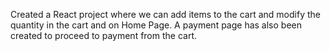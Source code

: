 Created a React project where we can add items to the cart and modify the quantity in the cart and on Home Page. 
A payment page has also been created to proceed to payment from the cart.
